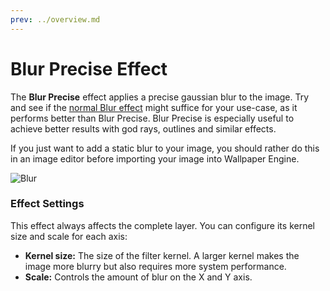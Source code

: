 ```yaml
---
prev: ../overview.md
---
```

# Blur Precise Effect

The **Blur Precise** effect applies a precise gaussian blur to the image. Try and see if the [normal Blur effect](/zh/scene/effects/effect/blur.html) might suffice for your use-case, as it performs better than Blur Precise. Blur Precise is especially useful to achieve better results with god rays, outlines and similar effects.

If you just want to add a static blur to your image, you should rather do this in an image editor before importing your image into Wallpaper Engine.

![Blur](/img/effects/Blur_precise.gif)

### Effect Settings

This effect always affects the complete layer. You can configure its kernel size and scale for each axis:

* **Kernel size:** The size of the filter kernel. A larger kernel makes the image more blurry but also requires more system performance.
* **Scale:** Controls the amount of blur on the X and Y axis.


